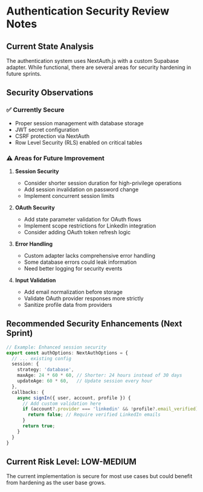 # Authentication Security Review Notes

## Current State Analysis

The authentication system uses NextAuth.js with a custom Supabase adapter. While functional, there are several areas for security hardening in future sprints.

## Security Observations

### ✅ **Currently Secure**
- Proper session management with database storage
- JWT secret configuration
- CSRF protection via NextAuth
- Row Level Security (RLS) enabled on critical tables

### ⚠️ **Areas for Future Improvement**

1. **Session Security**
   - Consider shorter session duration for high-privilege operations
   - Add session invalidation on password change
   - Implement concurrent session limits

2. **OAuth Security** 
   - Add state parameter validation for OAuth flows
   - Implement scope restrictions for LinkedIn integration
   - Consider adding OAuth token refresh logic

3. **Error Handling**
   - Custom adapter lacks comprehensive error handling
   - Some database errors could leak information
   - Need better logging for security events

4. **Input Validation**
   - Add email normalization before storage
   - Validate OAuth provider responses more strictly
   - Sanitize profile data from providers

## Recommended Security Enhancements (Next Sprint)

```typescript
// Example: Enhanced session security
export const authOptions: NextAuthOptions = {
  // ... existing config
  session: {
    strategy: 'database',
    maxAge: 24 * 60 * 60, // Shorter: 24 hours instead of 30 days
    updateAge: 60 * 60,   // Update session every hour
  },
  callbacks: {
    async signIn({ user, account, profile }) {
      // Add custom validation here
      if (account?.provider === 'linkedin' && !profile?.email_verified) {
        return false; // Require verified LinkedIn emails
      }
      return true;
    }
  }
}
```

## Current Risk Level: **LOW-MEDIUM**
The current implementation is secure for most use cases but could benefit from hardening as the user base grows.